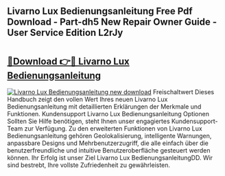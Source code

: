 ## Livarno Lux Bedienungsanleitung Free Pdf Download - Part-dh5 New Repair Owner Guide - User Service Edition L2rJy

# <h2><a href="http://df1on4g.blite.top/?on=Livarno+Lux+Bedienungsanleitung">🔗Download 👉🔴 Livarno Lux Bedienungsanleitung</a></h2>

[![Livarno Lux Bedienungsanleitung new download](https://i.imgur.com/lujVjoI.png)](http://df1on4g.blite.top/?on=Livarno+Lux+Bedienungsanleitung)
Freischaltwert Dieses Handbuch zeigt den vollen Wert Ihres neuen Livarno Lux Bedienungsanleitung mit detaillierten Erklärungen der Merkmale und Funktionen. Kundensupport Livarno Lux Bedienungsanleitung Optionen Sollten Sie Hilfe benötigen, steht Ihnen unser engagiertes Kundensupport-Team zur Verfügung. Zu den erweiterten Funktionen von Livarno Lux Bedienungsanleitung gehören Geolokalisierung, intelligente Warnungen, anpassbare Designs und Mehrbenutzerzugriff, die alle einfach über die benutzerfreundliche und intuitive Benutzeroberfläche gesteuert werden können. Ihr Erfolg ist unser Ziel Livarno Lux BedienungsanleitungDD. Wir sind bestrebt, Ihre vollste Zufriedenheit zu gewährleisten.
